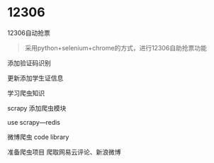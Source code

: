 # 12306
12306自动抢票

> 采用python+selenium+chrome的方式，进行12306自助抢票功能

添加验证码识别

更新添加学生证信息

学习爬虫知识

scrapy 添加爬虫模块

use scrapy—redis

微博爬虫
code library

准备爬虫项目 爬取网易云评论、新浪微博
